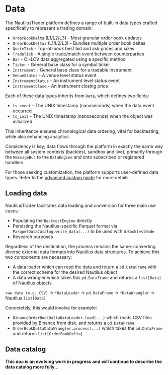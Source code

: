 # Data

The NautilusTrader platform defines a range of built-in data types crafted specifically to represent 
a trading domain:

- `OrderBookDelta` (L1/L2/L3) - Most granular order book updates
- `OrderBookDeltas` (L1/L2/L3) - Bundles multiple order book deltas
- `QuoteTick` - Top-of-book best bid and ask prices and sizes
- `TradeTick` - A single trade/match event between counterparties
- `Bar` - OHLCV data aggregated using a specific method
- `Ticker` - General base class for a symbol ticker
- `Instrument` - General base class for a tradable instrument
- `VenueStatus` - A venue level status event
- `InstrumentStatus` - An instrument level status event
- `InstrumentClose` - An instrument closing price

Each of these data types inherits from `Data`, which defines two fields:
- `ts_event` - The UNIX timestamp (nanoseconds) when the data event occurred
- `ts_init` - The UNIX timestamp (nanoseconds) when the object was initialized

This inheritance ensures chronological data ordering, vital for backtesting, while also enhancing analytics.

Consistency is key; data flows through the platform in exactly the same way between all system contexts (backtest, sandbox and live),
primarily through the `MessageBus` to the `DataEngine` and onto subscribed or registered handlers.

For those seeking customization, the platform supports user-defined data types. Refer to the [advanced custom guide](/docs/concepts/advanced/custom_data.md) for more details.

## Loading data

NautilusTrader facilitates data loading and conversion for three main use cases:
- Populating the `BacktestEngine` directly
- Persisting the Nautilus-specific Parquet format via `ParquetDataCatalog.write_data(...)` to be used with a `BacktestNode`
- Research purposes

Regardless of the destination, the process remains the same: converting diverse external data formats into Nautilus data structures.
To achieve this two components are necessary:
- A data loader which can read the data and return a `pd.DataFrame` with the correct schema for the desired Nautilus object
- A data wrangler which takes this `pd.DataFrame` and returns a `list[Data]` of Nautilus objects

`raw data (e.g. CSV)` -> `*DataLoader` -> `pd.DataFrame` -> `*DataWrangler` -> Nautilus `list[Data]`

Conceretely, this would involve for example:
- `BinanceOrderBookDeltaDataLoader.load(...)` which reads CSV files provided by Binance from disk, and returns a `pd.DataFrame`
- `OrderBookDeltaDataWrangler.process(...)` which takes the `pd.DataFrame` and returns `list[OrderBookDelta]`

## Data catalog

**This doc is an evolving work in progress and will continue to describe the data catalog more fully...**
